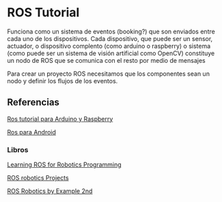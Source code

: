 # ROS Tutorial

Funciona como un sistema de eventos (booking?) que son enviados entre cada uno de los dispositivos.
Cada dispositivo, que puede ser un sensor, actuador, o dispositivo complento (como arduino o raspberry) o sistema (como puede ser un sistema de visión artificial como OpenCV) constituye un nodo de ROS que se comunica con el resto por medio de mensajes

Para crear un proyecto ROS necesitamos que los componentes sean un nodo y definir los flujos de los eventos.

## Referencias

[Ros tutorial para Arduino y Raspberry](https://www.intorobotics.com/ros-tutorials-start-working-arduino-raspberry-pi/)

[Ros para Android](http://wiki.ros.org/android?distro=kinetic)

### Libros
[Learning ROS for Robotics Programming](https://www.packtpub.com/hardware-and-creative/ros-robotics-projects)

[ROS robotics Projects](https://www.packtpub.com/hardware-and-creative/ros-robotics-projects)

[ROS Robotics by Example 2nd](https://www.packtpub.com/hardware-and-creative/ros-robotics-example-second-edition)
